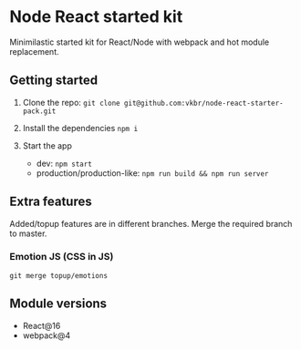 # Node React started kit

Minimilastic started kit for React/Node with webpack and hot module replacement.

## Getting started

1. Clone the repo:
`git clone git@github.com:vkbr/node-react-starter-pack.git`

2. Install the dependencies
`npm i`

3. Start the app
	- dev: `npm start`
	- production/production-like: `npm run build && npm run server`

## Extra features

Added/topup features are in different branches. Merge the required branch to master.

### Emotion JS (CSS in JS)

`git merge topup/emotions`

## Module versions
* React@16
* webpack@4